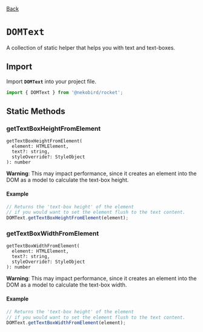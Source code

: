 [Back](../index.md)

# `DOMText`

A collection of static helper that helps you with text and text-boxes.

## Import

Import **`DOMText`** into your project file.

```typescript
import { DOMText } from '@nekobird/rocket';
```

## Static Methods

### getTextBoxHeightFromElement

```
getTextBoxHeightFromElement(
  element: HTMLElement,
  text?: string,
  styleOverride?: StyleObject
): number
```

**Warning**: This may impact performance, since it creates an element into the DOM as a model to calculate the text-box height.

#### Example

```typescript
// Returns the 'text-box height' of the element
// if you would want to set the element flush to the text content.
DOMText.getTextBoxHeightFromElement(element);
```

### getTextBoxWidthFromElement

```
getTextBoxWidthFromElement(
  element: HTMLElement,
  text?: string,
  styleOverride?: StyleObject
): number
```

**Warning**: This may impact performance, since it creates an element into the DOM as a model to calculate the text-box width.

#### Example

```typescript
// Returns the 'text-box height' of the element
// if you would want to set the element flush to the text content.
DOMText.getTextBoxWidthFromElement(element);
```
